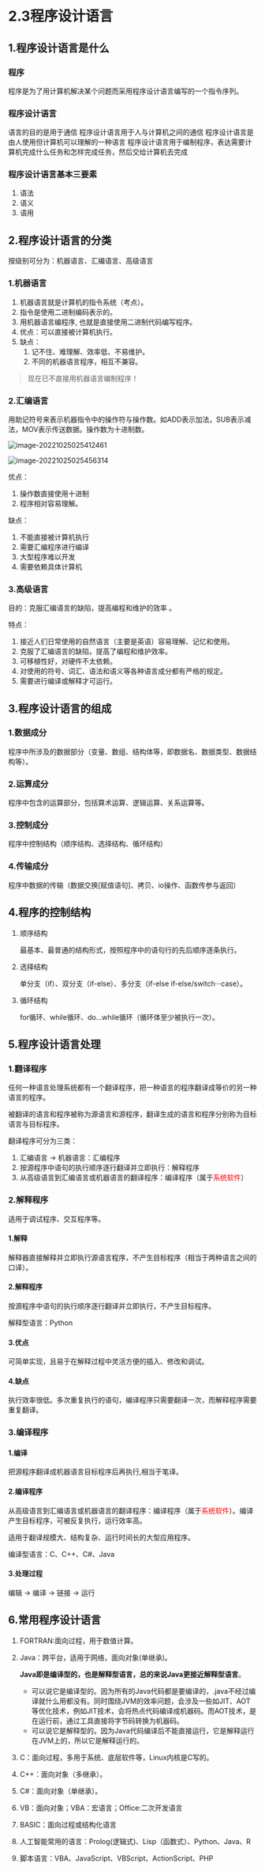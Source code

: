 # 2.3程序设计语言

## 1.程序设计语言是什么

### 程序

程序是为了用计算机解决某个问题而采用程序设计语言编写的一个指令序列。

### 程序设计语言

语言的目的是用于通信
程序设计语言用于人与计算机之间的通信
程序设计语言是由人使用但计算机可以理解的一种语言
程序设计语言用于编制程序，表达需要计算机完成什么任务和怎样完成任务，然后交给计算机去完成

### 程序设计语言基本三要素

1. 语法
2. 语义
3. 语用

## 2.程序设计语言的分类

按级别可分为：机器语言、汇编语言、高级语言

### 1.机器语言

1. 机器语言就是计算机的指令系统（考点）。
2. 指令是使用二进制编码表示的。
3. 用机器语言编程序, 也就是直接使用二进制代码编写程序。
4. 优点：可以直接被计算机执行。
5. 缺点：
   1. 记不住、难理解、效率低、不易维护。
   2. 不同的机器语言程序，相互不兼容。

> 现在已不直接用机器语言编制程序！

### 2.汇编语言

用助记符号来表示机器指令中的操作符与操作数。如ADD表示加法，SUB表示减法，MOV表示传送数据。操作数为十进制数。

![image-20221025025412461](2.3程序设计语言.assets/image-20221025025412461.png)

![image-20221025025456314](2.3程序设计语言.assets/image-20221025025456314.png)

优点：

1. 操作数直接使用十进制
2. 程序相对容易理解。

缺点：

1. 不能直接被计算机执行
2. 需要汇编程序进行编译
3. 大型程序难以开发
4. 需要依赖具体计算机

### 3.高级语言

目的：克服汇编语言的缺陷，提高编程和维护的效率 。

特点：

1. 接近人们日常使用的自然语言（主要是英语）容易理解、记忆和使用。
2. 克服了汇编语言的缺陷，提高了编程和维护效率。
3. 可移植性好，对硬件不太依赖。
4. 对使用的符号、词汇、语法和语义等各种语言成分都有严格的规定。
5. 需要进行编译或解释才可运行。

## 3.程序设计语言的组成

### 1.数据成分

程序中所涉及的数据部分（变量、数组、结构体等，即数据名、数据类型、数据结构等）。

### 2.运算成分

程序中包含的运算部分，包括算术运算、逻辑运算、关系运算等。

### 3.控制成分

程序中控制结构（顺序结构、选择结构、循环结构）

### 4.传输成分

程序中数据的传输（数据交换[赋值语句]、拷贝、io操作、函数传参与返回）

## 4.程序的控制结构

1. 顺序结构

   最基本、最普通的结构形式，按照程序中的语句行的先后顺序逐条执行。

2. 选择结构

   单分支（if）、双分支（if-else）、多分支（if-else if-else/switch···case）。

3. 循环结构

   for循环、while循环、do...while循环（循环体至少被执行一次）。

## 5.程序设计语言处理

### 1.翻译程序

任何一种语言处理系统都有一个翻译程序，把一种语言的程序翻译成等价的另一种语言的程序。

被翻译的语言和程序被称为源语言和源程序，翻译生成的语言和程序分别称为目标语言与目标程序。

翻译程序可分为三类：

1. 汇编语言 -> 机器语言：汇编程序
2. 按源程序中语句的执行顺序逐行翻译并立即执行：解释程序
3. 从高级语言到汇编语言或机器语言的翻译程序：编译程序（属于<font color=red>系统软件</font>）

### 2.解释程序

适用于调试程序、交互程序等。

#### 1.解释

解释器直接解释并立即执行源语言程序，不产生目标程序（相当于两种语言之间的口译）。

#### 2.解释程序

按源程序中语句的执行顺序逐行翻译并立即执行，不产生目标程序。

解释型语言：Python

#### 3.优点

可简单实现，且易于在解释过程中灵活方便的插入、修改和调试。

#### 4.缺点

执行效率很低。多次重复执行的语句，编译程序只需要翻译一次，而解释程序需要重复翻译。

### 3.编译程序

#### 1.编译

把源程序翻译成机器语言目标程序后再执行,相当于笔译。

#### 2.编译程序

从高级语言到汇编语言或机器语言的翻译程序：编译程序（属于<font color=red>系统软件</font>）。编译产生目标程序，可被反复执行，运行效率高。

适用于翻译规模大、结构复杂、运行时间长的大型应用程序。

编译型语言：C、C++、C#、Java

#### 3.处理过程

编辑 -> 编译 -> 链接 -> 运行

## 6.常用程序设计语言

1. FORTRAN:面向过程，用于数值计算。

2. Java：跨平台，适用于网络，面向对象(单继承)。

   **Java即是编译型的，也是解释型语言，总的来说Java更接近解释型语言**。

   - 可以说它是编译型的。因为所有的Java代码都是要编译的，.java不经过编译就什么用都没有。同时围绕JVM的效率问题，会涉及一些如JIT、AOT等优化技术，例如JIT技术，会将热点代码编译成机器码。而AOT技术，是在运行前，通过工具直接将字节码转换为机器码。
   - 可以说它是解释型的。因为Java代码编译后不能直接运行，它是解释运行在JVM上的，所以它是解释运行的。

3. C：面向过程，多用于系统、底层软件等，Linux内核是C写的。

4. C++：面向对象（多继承）。

5. C#：面向对象（单继承）。

6. VB：面向对象；VBA：宏语言；Office:二次开发语言

7. BASIC：面向过程或结构化语言

8. 人工智能常用的语言：Prolog(逻辑式)、Lisp（函数式）、Python、Java、R

9. 脚本语言：VBA、JavaScript、VBScript、ActionScript、PHP

